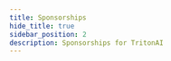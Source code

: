 ```yaml
---
title: Sponsorships
hide_title: true
sidebar_position: 2
description: Sponsorships for TritonAI
---
```


